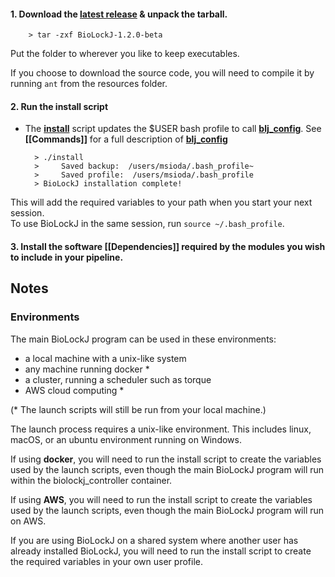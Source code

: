 #### 1. Download the [latest release](https://github.com/msioda/BioLockJ/releases/latest) & unpack the tarball.

        > tar -zxf BioLockJ-1.2.0-beta

Put the folder to wherever you like to keep executables.

If you choose to download the source code, you will need to compile it by running `ant` from the resources folder. 

#### 2. Run the install script 
* The **[install](https://github.com/msioda/BioLockJ/blob/master/install?raw=true)** script updates the $USER bash profile to call **[blj_config](https://github.com/msioda/BioLockJ/blob/master/script/blj_config?raw=true)**.  See **[[Commands]]** for a full description of **[blj_config](https://github.com/msioda/BioLockJ/blob/master/script/blj_config?raw=true)**

        > ./install
        >     Saved backup:  /users/msioda/.bash_profile~
        >     Saved profile:  /users/msioda/.bash_profile
        > BioLockJ installation complete!

This will add the required variables to your path when you start your next session.<br>
To use BioLockJ in the same session, run `source ~/.bash_profile`.

#### 3. Install the software [[Dependencies]] required by the modules you wish to include in your pipeline.

## Notes

### Environments

The main BioLockJ program can be used in these environments: 
* a local machine with a unix-like system
* any machine running docker *
* a cluster, running a scheduler such as torque
* AWS cloud computing *

(* The launch scripts will still be run from your local machine.)

The launch process requires a unix-like environment.  This includes linux, macOS, or an ubuntu environment running on Windows.

If using **docker**, you will need to run the install script to create the variables used by the launch scripts, even though the main BioLockJ program will run within the biolockj_controller container.

If using **AWS**, you will need to run the install script to create the variables used by the launch scripts, even though the main BioLockJ program will run on AWS.

If you are using BioLockJ on a shared system where another user has already installed BioLockJ, you will need to run the install script to create the required variables in your own user profile.
